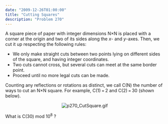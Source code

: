 ```yaml
---
date: "2009-12-26T01:00:00"
title: "Cutting Squares"
description: "Problem 270"
---
```


<p>A square piece of paper with integer dimensions N×N is placed with a corner at the origin and two of its sides along the <var>x</var>- and <var>y</var>-axes. Then, we cut it up respecting the following rules:
</p><ul><li>We only make straight cuts between two points lying on different sides of the square, and having integer coordinates.</li>
<li>Two cuts cannot cross, but several cuts can meet at the same border point.</li>
<li>Proceed until no more legal cuts can be made.</li>
</ul><p>Counting any reflections or rotations as distinct, we call C(N) the number of ways to cut an N×N square. For example, C(1) = 2 and C(2) = 30 (shown below).</p>
<div align="center"><img alt="p270_CutSquare.gif" src="/images/p270_CutSquare.gif"/></div>
<p>What is C(30) mod 10<sup>8</sup> ?</p>

